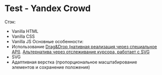 # Test - Yandex Crowd

Стэк:
- Vanilla HTML
- Vanilla CSS
- Vanilla JS
Основные особенности:
- Использование [Drag&Drop (нативная реализация через специальное API)](https://developer.mozilla.org/en-US/docs/Web/API/DragEvent). [Альтернатива через отслеживание курсора, работает с SVG](https://learn.javascript.ru/mouse-drag-and-drop?ysclid=m62bcdj2mh311732669)
- SVG
- Адаптивная верстка (пропорциональное масштабирование элементов и сохранение положения)